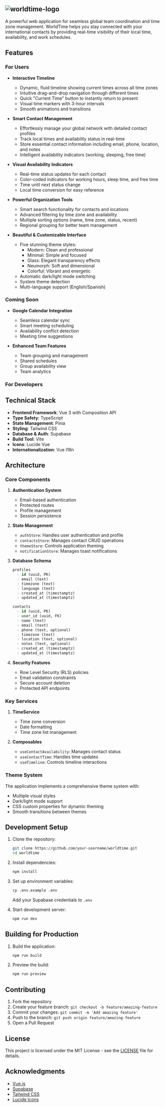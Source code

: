 
![worldtime-logo](https://github.com/user-attachments/assets/1343ff5f-0915-41eb-b79b-f7a1147fc415)
---
A powerful web application for seamless global team coordination and time zone management. WorldTime helps you stay connected with your international contacts by providing real-time visibility of their local time, availability, and work schedules.




## Features

### For Users

- **Interactive Timeline**

  - Dynamic, fluid timeline showing current times across all time zones
  - Intuitive drag-and-drop navigation through different times
  - Quick "Current Time" button to instantly return to present
  - Visual time markers with 3-hour intervals
  - Smooth animations and transitions

- **Smart Contact Management**

  - Effortlessly manage your global network with detailed contact profiles
  - Track local times and availability status in real-time
  - Store essential contact information including email, phone, location, and notes
  - Intelligent availability indicators (working, sleeping, free time)

- **Visual Availability Indicators**

  - Real-time status updates for each contact
  - Color-coded indicators for working hours, sleep time, and free time
  - Time until next status change
  - Local time conversion for easy reference

- **Powerful Organization Tools**

  - Smart search functionality for contacts and locations
  - Advanced filtering by time zone and availability
  - Multiple sorting options (name, time zone, status, recent)
  - Regional grouping for better team management

- **Beautiful & Customizable Interface**
  - Five stunning theme styles:
    - Modern: Clean and professional
    - Minimal: Simple and focused
    - Glass: Elegant transparency effects
    - Neumorph: Soft and dimensional
    - Colorful: Vibrant and energetic
  - Automatic dark/light mode switching
  - System theme detection
  - Multi-language support (English/Spanish)

### Coming Soon

- **Google Calendar Integration**

  - Seamless calendar sync
  - Smart meeting scheduling
  - Availability conflict detection
  - Meeting time suggestions

- **Enhanced Team Features**
  - Team grouping and management
  - Shared schedules
  - Group availability view
  - Team analytics

### For Developers

## Technical Stack

- **Frontend Framework**: Vue 3 with Composition API
- **Type Safety**: TypeScript
- **State Management**: Pinia
- **Styling**: Tailwind CSS
- **Database & Auth**: Supabase
- **Build Tool**: Vite
- **Icons**: Lucide Vue
- **Internationalization**: Vue I18n

## Architecture

### Core Components

1. **Authentication System**

   - Email-based authentication
   - Protected routes
   - Profile management
   - Session persistence

2. **State Management**

   - `authStore`: Handles user authentication and profile
   - `contactsStore`: Manages contact CRUD operations
   - `themeStore`: Controls application theming
   - `notificationStore`: Manages toast notifications

3. **Database Schema**

   ```sql
   profiles
     - id (uuid, PK)
     - email (text)
     - timezone (text)
     - language (text)
     - created_at (timestamptz)
     - updated_at (timestamptz)

   contacts
     - id (uuid, PK)
     - user_id (uuid, FK)
     - name (text)
     - email (text)
     - phone (text, optional)
     - timezone (text)
     - location (text, optional)
     - notes (text, optional)
     - created_at (timestamptz)
     - updated_at (timestamptz)
   ```

4. **Security Features**
   - Row Level Security (RLS) policies
   - Email validation constraints
   - Secure account deletion
   - Protected API endpoints

### Key Services

1. **TimeService**

   - Time zone conversion
   - Date formatting
   - Time zone list management

2. **Composables**
   - `useContactAvailability`: Manages contact status
   - `useContactTime`: Handles time updates
   - `useTimeline`: Controls timeline interactions

### Theme System

The application implements a comprehensive theme system with:

- Multiple visual styles
- Dark/light mode support
- CSS custom properties for dynamic theming
- Smooth transitions between themes

## Development Setup

1. Clone the repository:

   ```bash
   git clone https://github.com/your-username/worldtime.git
   cd worldtime
   ```

2. Install dependencies:

   ```bash
   npm install
   ```

3. Set up environment variables:

   ```bash
   cp .env.example .env
   ```

   Add your Supabase credentials to `.env`

4. Start development server:
   ```bash
   npm run dev
   ```

## Building for Production

1. Build the application:

   ```bash
   npm run build
   ```

2. Preview the build:
   ```bash
   npm run preview
   ```

## Contributing

1. Fork the repository
2. Create your feature branch: `git checkout -b feature/amazing-feature`
3. Commit your changes: `git commit -m 'Add amazing feature'`
4. Push to the branch: `git push origin feature/amazing-feature`
5. Open a Pull Request

## License

This project is licensed under the MIT License - see the [LICENSE](LICENSE) file for details.

## Acknowledgments

- [Vue.js](https://vuejs.org/)
- [Supabase](https://supabase.io/)
- [Tailwind CSS](https://tailwindcss.com/)
- [Lucide Icons](https://lucide.dev/)
